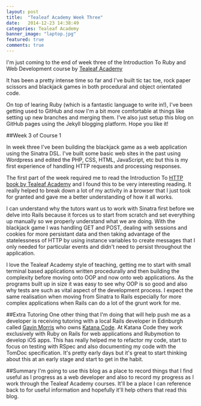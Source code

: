 ```yaml
---
layout: post
title:  "Tealeaf Academy Week Three"
date:   2014-12-23 14:38:49
categories: Tealeaf Academy
banner_image: "laptop.jpg"
featured: true
comments: true
---
```


I'm just coming to the end of week three of the Introduction To Ruby and Web Development course by [Tealeaf Academy](http://www.gotealeaf.com)

It has been a pretty intense time so far and I've built tic tac toe, rock paper scissors and blackjack games in both procedural and object orientated code.

On top of learing Ruby (which is a fantastic language to write in!), I've been getting used to GitHub and now I'm a bit more comfortable at things like setting up new branches and merging them. I've also just setup this blog on GitHub pages using the Jekyll blogging platform. Hope you like it!

<!--more-->

##Week 3 of Course 1

In week three I've been building the blackjack game as a web application using the Sinatra DSL. I've built some basic web sites in the past using Wordpress and edited the PHP, CSS, HTML, JavaScript, etc but this is my first experience of handling HTTP requests and processing responses.

The first part of the week required me to read the Introduction To [HTTP book by Tealeaf Academy](http://www.gotealeaf.com/books/http) and I found this to be very interesting reading. It really helped to break down a lot of my activity in a browser that I just took for granted and gave me a better understanding of how it all works.

I can understand why the tutors want us to work with Sinatra first before we delve into Rails because it forces us to start from scratch and set everything up manually so we properly understand what we are doing. With the blackjack game I was handling GET and POST, dealing with sessions and cookies for more persistant data and then taking advantage of the statelessness of HTTP by using instance variables to create messages that I only needed for particular events and didn't need to persist throughout the application.

I love the Tealeaf Academy style of teaching, getting me to start with small terminal based applications written procedurally and then building the complexity before moving onto OOP and now onto web applications. As the programs built up in size it was easy to see why OOP is so good and also why tests are such as vital aspect of the development process. I expect the same realisation when moving from Sinatra to Rails especially for more complex applications when Rails can do a lot of the grunt work for me.

##Extra Tutoring
One other thing that I'm doing that will help push me as a developer is receiving tutoring with a local Rails developer in Edinburgh called [Gavin Morris](https://github.com/Bodacious) who owns [Katana Code](http://katanacode.com). At Katana Code they work exclusively with Ruby on Rails for web applications and Rubymotion to develop iOS apps.  This has really helped me to refactor my code, start to focus on testing with RSpec and also documenting my code with the TomDoc specification.  It's pretty early days but it's great to start thinking about this at an early stage and start to get in the habit.

##Summary
I'm going to use this blog as a place to record things that I find useful as I progress as a web developer and also to record my progress as I work through the Tealeaf Academy courses. It'll be a place I can reference back to for useful information and hopefully it'll help others that read this blog.
